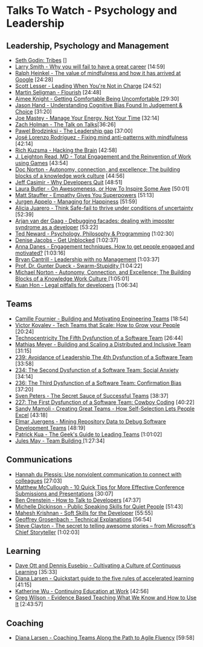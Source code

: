 # Talks To Watch - Psychology and Leadership

## Leadership, Psychology and Management
- [Seth Godin: Tribes](https://vimeo.com/2090774)  []
- [Larry Smith - Why you will fail to have a great career](https://www.youtube.com/watch?v=iKHTawgyKWQ)  [14:59]
- [Ralph Heinkel - The value of mindfulness and how it has arrived at Google](https://www.youtube.com/watch?v=8TAJ9ytl9qE) [24:28]
- [Scott Lesser - Leading When You're Not in Charge](https://www.youtube.com/watch?v=m-WDmNoQmkg) [24:52]
- [Martin Seligman - Flourish](https://vimeo.com/channels/thersa/26720639)  [24:48]
- [Aimee Knight - Getting Comfortable Being Uncomfortable ](https://www.youtube.com/watch?v=9qkef7IXn6s) [29:30]
- [Jason Hand - Understanding Cognitive Bias Found In Judgement & Choice](https://www.youtube.com/watch?v=tnFw-0hpa5A) [31:20]
- [Joe Mastey - Manage Your Energy, Not Your Time](https://www.youtube.com/watch?v=40tblq40AkQ) [32:14]
- [Zach Holman - The Talk on Talks](http://devslovebacon.com/conferences/bacon-2014/talks/the-talk-on-talks)[36:26]
- [Pawel Brodzinksi - The Leadership gap](https://vimeo.com/115962902)  [37:00]
- [José Lorenzo Rodríguez - Fixing mind anti-patterns with mindfulness](https://vimeo.com/191078784) [42:14]
- [Rich Kuzsma - Hacking the Brain](https://www.youtube.com/watch?v=YEpWr1PknIU) [42:58]
- [J. Leighton Read, MD - Total Engagement and the Reinvention of Work using Games](https://vimeo.com/43250464)  [43:54]
- [Doc Norton - Autonomy, connection, and excellence; The building blocks of a knowledge work culture](https://vimeo.com/144862097) [44:56]
- [Jeff Casimir - Why Developers Quit](https://www.youtube.com/watch?v=JgEgtKKAabg) [48:51]
- [Laura Butler - On Awesomeness, or How To Inspire Some Awe](https://channel9.msdn.com/Events/Ignite/Microsoft-Ignite-New-Zealand-2015/M113)  [50:01]
- [Matt Stauffer - Empathy Gives You Superpowers](https://www.youtube.com/watch?v=fMFjO2szDnk) [51:13]
- [Jurgen Appelo - Managing for Happiness](https://vimeo.com/190990853) [51:59]
- [Alicia Juarero - Think Safe-fail to thrive under conditions of uncertainty](https://vimeo.com/143055623)  [52:39]
- [Arjan van der Gaag - Debugging facades: dealing with imposter syndrome as a developer](https://www.youtube.com/watch?v=wKz7mOZ4P-A) [53:22]
- [Ted Neward - Psychology, Philosophy & Programming](https://www.youtube.com/watch?v=XShcmCBK93E) [1:02:30]
- [Denise Jacobs - Get Unblocked](https://vimeo.com/131640717)  [1:02:37]
- [Anna Danes - Engagement techniques. How to get people engaged and motivated?](https://vimeo.com/131641617)  [1:03:16]
- [Bryan Cantrill - Leadership with no Management](https://www.youtube.com/watch?v=bGkVM1B5NuI) [1:03:37]
- [Prof. Dr. Gunter Dueck - Swarm-Stupidity ](https://www.youtube.com/watch?v=i-hsD2gnuRU) [1:04:22]
- [Michael Norton - Autonomy, Connection, and Excellence; The Building Blocks of a Knowledge Work Culture ](https://vimeo.com/154049610)  [1:05:01]
- [Kuan Hon - Legal pitfalls for developers](https://vimeo.com/153779115)  [1:06:34]

## Teams

- [Camille Fournier - Building and Motivating Engineering Teams](https://www.youtube.com/watch?v=7R-Y2DwWOr0) [18:54]
- [Victor Kovalev - Tech Teams that Scale: How to Grow your People](https://www.youtube.com/watch?v=Rzv-ANxWVM0) [20:24]
- [Technocentricity  The Fifth Dysfunction of a Software Team](https://www.youtube.com/watch?v=eZkU_TeaArA) [26:44]
- [Mathias Meyer - Building and Scaling a Distributed and Inclusive Team ](https://www.youtube.com/watch?v=XAU5q-biY28) [31:15]
- [239: Avoidance of Leadership  The 4th Dysfunction of a Software Team](https://www.youtube.com/watch?v=M0zVqz9vYPM) [33:58]
- [234: The Second Dysfunction of a Software Team: Social Anxiety](https://www.youtube.com/watch?v=h5DC7TQiocc) [34:14]
- [236: The Third Dysfunction of a Software Team: Confirmation Bias](https://www.youtube.com/watch?v=NUz4vopV-zc) [37:20]
- [Sven Peters - The Secret Sauce of Successful Teams](https://vimeo.com/191020872) [38:37]
- [227: The First Dysfunction of a Software Team: Cowboy Coding](https://www.youtube.com/watch?v=HjjbVn861xk) [40:22]
- [Sandy Mamoli - Creating Great Teams - How Self-Selection Lets People Excel](https://www.youtube.com/watch?v=QpdmmAHGR2A) [43:18]
- [Elmar Juergens - Mining Repository Data to Debug Software Development Teams](https://www.youtube.com/watch?v=HJg5l9KTLBk) [48:19]
- [Patrick Kua - The Geek's Guide to Leading Teams](https://www.youtube.com/watch?v=0PsGgnQc4eY) [1:01:02]
- [Jules May - Team Building ](https://www.youtube.com/watch?v=_Bnm9QWWRlA) [1:27:34]

## Communications

- [Hannah du Plessis: Use nonviolent communication to connect with colleagues](https://vimeo.com/128634090)  [27:03]
- [Matthew McCullough - 10 Quick Tips for More Effective Conference Submissions and Presentations](https://www.youtube.com/watch?v=fJz4JJIchaY)  [30:07]
- [Ben Orenstein - How to Talk to Developers](https://www.youtube.com/watch?v=l9JXH7JPjR4)  [47:37]
- [Michelle Dickinson - Public Speaking Skills for Quiet People](https://channel9.msdn.com/Events/Ignite/Microsoft-Ignite-New-Zealand-2015/M316)  [51:43]
- [Mahesh Krishnan - Soft Skills for the Developer](https://www.youtube.com/watch?v=qiK3vQkXn6U) [55:55]
- [Geoffrey Grosenbach - Technical Explanations](https://www.youtube.com/watch?v=FpnLCkhv-1g)  [56:54]
- [Steve Clayton - The secret to telling awesome stories – from Microsoft's Chief Storyteller](https://channel9.msdn.com/Events/Ignite/Microsoft-Ignite-New-Zealand-2015/M112)  [1:02:03]


## Learning

- [Dave Ott and Dennis Eusebio - Cultivating a Culture of Continuous Learning](https://www.youtube.com/watch?v=awTIU0K6nb4) [35:33]
- [Diana Larsen - Quickstart guide to the five rules of accelerated learning](https://vimeo.com/144795023)  [41:15]
- [Katherine Wu - Continuing Education at Work](https://www.youtube.com/watch?v=9uRho69xSAI) [42:56]
- [Greg Wilson - Evidence Based Teaching What We Know and How to Use It](https://www.youtube.com/watch?v=kmVKGxPlTvc) [2:43:57]


## Coaching
-  [Diana Larsen - Coaching Teams Along the Path to Agile Fluency](https://vimeo.com/104054525) [59:58]